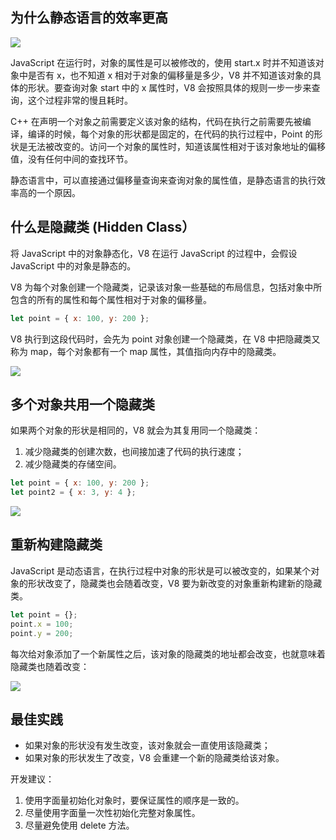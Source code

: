 ## 为什么静态语言的效率更高

![](https://blog-1252173264.cos.ap-shanghai.myqcloud.com/1677468260570-e221884d-17b4-48b0-ba35-357e97d89b34.png)

JavaScript 在运行时，对象的属性是可以被修改的，使用 start.x 时并不知道该对象中是否有 x，也不知道 x 相对于对象的偏移量是多少，V8 并不知道该对象的具体的形状。要查询对象 start 中的 x 属性时，V8 会按照具体的规则一步一步来查询，这个过程非常的慢且耗时。

C++ 在声明一个对象之前需要定义该对象的结构，代码在执行之前需要先被编译，编译的时候，每个对象的形状都是固定的，在代码的执行过程中，Point 的形状是无法被改变的。访问一个对象的属性时，知道该属性相对于该对象地址的偏移值，没有任何中间的查找环节。

静态语言中，可以直接通过偏移量查询来查询对象的属性值，是静态语言的执行效率高的一个原因。

## 什么是隐藏类 (Hidden Class）

将 JavaScript 中的对象静态化，V8 在运行 JavaScript 的过程中，会假设 JavaScript 中的对象是静态的。

V8 为每个对象创建一个隐藏类，记录该对象一些基础的布局信息，包括对象中所包含的所有的属性和每个属性相对于对象的偏移量。

```javascript
let point = { x: 100, y: 200 };
```

V8 执行到这段代码时，会先为 point 对象创建一个隐藏类，在 V8 中把隐藏类又称为 map，每个对象都有一个 map 属性，其值指向内存中的隐藏类。

![](https://blog-1252173264.cos.ap-shanghai.myqcloud.com/1677468918290-fbdddfa5-8b48-428b-9832-1edefeaf918b.png)

## 多个对象共用一个隐藏类

如果两个对象的形状是相同的，V8 就会为其复用同一个隐藏类：

1. 减少隐藏类的创建次数，也间接加速了代码的执行速度；
2. 减少隐藏类的存储空间。

```javascript
let point = { x: 100, y: 200 };
let point2 = { x: 3, y: 4 };
```

![](https://blog-1252173264.cos.ap-shanghai.myqcloud.com/1677469225044-fbe7e582-6b19-4dc2-8598-65d31926a9d1.png)

## 重新构建隐藏类

JavaScript 是动态语言，在执行过程中对象的形状是可以被改变的，如果某个对象的形状改变了，隐藏类也会随着改变，V8 要为新改变的对象重新构建新的隐藏类。

```javascript
let point = {};
point.x = 100;
point.y = 200;
```

每次给对象添加了一个新属性之后，该对象的隐藏类的地址都会改变，也就意味着隐藏类也随着改变：

![](https://blog-1252173264.cos.ap-shanghai.myqcloud.com/1677469446750-7d834de7-7bce-4da3-a557-8cacc79327fb.png)

## 最佳实践

- 如果对象的形状没有发生改变，该对象就会一直使用该隐藏类；
- 如果对象的形状发生了改变，V8 会重建一个新的隐藏类给该对象。

开发建议：

1. 使用字面量初始化对象时，要保证属性的顺序是一致的。
2. 尽量使用字面量一次性初始化完整对象属性。
3. 尽量避免使用 delete 方法。
